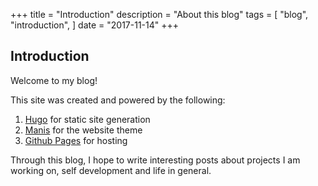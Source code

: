 +++
title = "Introduction"
description = "About this blog"
tags = [
    "blog",
    "introduction",
]
date = "2017-11-14"
+++

## Introduction

Welcome to my blog! 

This site was created and powered by the following:

 1. [Hugo](https://gohugo.io/) for static site generation
 2. [Manis](https://themes.gohugo.io/manis-hugo-theme/) for the website theme
 3. [Github Pages](https://pages.github.com/) for hosting

Through this blog, I hope to write interesting posts about projects I am working on,
self development and life in general.
